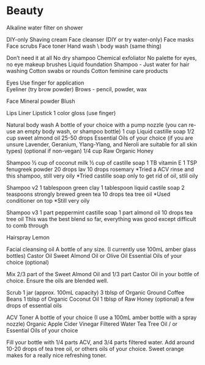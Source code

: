 # Beauty


Alkaline water filter on shower

DIY-only
Shaving cream
Face cleanser (DIY or try water-only)
Face masks
Face scrubs
Face toner
Hand wash \ body wash (same thing)

Don’t need it at all
No dry shampoo
Chemical exfoliator
No palette for eyes, no eye makeup brushes
Liquid foundation
Shampoo - Just water for hair washing
Cotton swabs or rounds
Cotton feminine care products

Eyes
Use finger for application  
Eyeliner (try brow powder)
Brows - pencil, powder, wax

Face
Mineral powder
Blush

Lips
Liner 
Lipstick
1 color gloss (use finger)

Natural body wash
A bottle of your choice with a pump nozzle (you can re-use an empty body wash, or shampoo bottle)
1 cup Liquid castille soap
1/2 cup sweet almond oil
25-50 drops Essential Oils of your choice (if you are unsure Lavender, Geranium, Ylang-Ylang, and Neroli are suitable for all skin types)
(optional if non-vegan) 1/4 cup Raw Organic Honey

Shampoo
½ cup of coconut milk
½ cup of castille soap
1 TB vitamin E
1 TSP fenugreek powder
20 drops lav 10 drops rosemary
*Tried a ACV rinse and this shampoo, still very oily
*Tried castille soap only to get rid of oil, stlil oily 

Shampoo v2
1 tablespoon green clay
1 tablespoon liquid castile soap
2 teaspoons strongly brewed green tea
10 drops tea tree oil
*Used conditioner on top
*Still very oily

Shampoo v3
1 part peppermint castille soap
1 part almond oil
10 drops tea tree oil
This was the best blend so far, everything was good except difficult to comb through

Hairspray
Lemon 

Facial cleansing oil
A bottle of any size. (I currently use 100mL amber glass bottles)
Castor Oil
Sweet Almond Oil or Olive Oil
Essential Oils of your choice (optional)

Mix 2/3 part of the Sweet Almond Oil and 1/3 part Castor Oil in your bottle of choice.
Ensure the oils are blended well.

Scrub
1 jar (approx. 100mL capacity)
3 tblsp of Organic Ground Coffee Beans
1 tblsp of Organic Coconut Oil
1 tblsp of Raw Honey
(optional) a few drops of essential oils

ACV Toner
A bottle of your choice
(I use a 100mL amber bottle with a spray nozzle)
Organic Apple Cider Vinegar
Filtered Water
Tea Tree Oil / or Essential Oils of your choice

Fill your bottle with 1/4 parts ACV, and 3/4 parts filtered water.
Add around 10-20 drops of tea tree oil, or others oils of your choice. Sweet orange makes for a really nice refreshing toner. 



